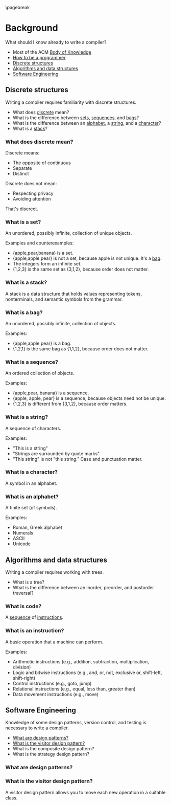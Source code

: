 \pagebreak

Background
==========
What should I know already to write a compiler?

- Most of the ACM [Body of Knowledge](http://www.acm.org/education/curricula/ComputerScience2008.pdf)
- [How to be a programmer](http://samizdat.mines.edu/howto/HowToBeAProgrammer.html)
- [Discrete structures](#discrete-structures)
- [Algorithms and data structures](#algorithms-and-data-structures)
- [Software Engineering](#software-engineering)

Discrete structures
-------------------
Writing a compiler requires familiarity with discrete structures.

- What does [discrete](#what-does-discrete-mean) mean?
- What is the difference between [sets](#what-is-a-set), [sequences](#what-is-a-sequence), and [bags](#what-is-a-bag)?
- What is the difference between an [alphabet](#what-is-an-alphabet), a [string](#what-is-a-string), and a [character](#what-is-a-character)?
- What is a [stack](#what-is-a-stack)?

### What does discrete mean?
Discrete means:

- The opposite of continuous
- Separate
- Distinct

Discrete does not mean:

- Respecting privacy
- Avoiding attention

That's discreet.

### What is a set?
An unordered, possibly infinite, collection of unique objects.

Examples and counterexamples:

- {apple,pear,banana} is a set.
- {apple,apple,pear} is not a set, because apple is not unique.
It's a [bag](#what-is-a-bag).
- The integers form an infinite set.
- {1,2,3} is the same set as {3,1,2}, because order does not matter.

### What is a stack?

A stack is a data structure that holds values representing tokens, nonterminals, and semantic symbols from the grammar.

### What is a bag?
An unordered, possibly infinite, collection of objects.

Examples:

- {apple,apple,pear} is a bag.
- {1,2,1} is the same bag as {1,1,2}, because order does not matter.

### What is a sequence?
An ordered collection of objects.

Examples:

- {apple,pear, banana} is a sequence.
- {apple, apple, pear} is a sequence, because objects need not be unique.
- {1,2,3} is different from {3,1,2}, because order matters.

### What is a string?
A sequence of characters.

Examples:

- "This is a string"
- "Strings are surrounded by quote marks"
- "This string" is not "this string." Case and punctuation matter.

### What is a character?
A symbol in an alphabet.

### What is an alphabet?
A finite set (of symbols).

Examples:

- Roman, Greek alphabet
- Numerals
- ASCII
- Unicode

Algorithms and data structures
------------------------------
Writing a compiler requires working with trees.

- What is a tree?
- What is the difference between an inorder, preorder, and postorder traversal?

### What is code?
A [sequence](#what-is-a-sequence) of [instructions](#what-is-an-instruction).

### What is an instruction?
A basic operation that a machine can perform.

Examples:

- Arithmetic instructions (e.g., addition, subtraction, multiplication, division)
- Logic and bitwise instructions (e.g., and, or, not, exclusive or, shift-left, shift-right)
- Control instructions (e.g., goto, jump)
- Relational instructions (e.g., equal, less than, greater than)
- Data movement instructions (e.g., move)

Software Engineering
--------------------
Knowledge of some design patterns, version control, and testing is necessary to write a compiler.

- [What are design patterns?](#what-are-design-patterns)
- [What is the visitor design pattern?](#what-is-the-visitor-design-pattern)
- What is the composite design pattern?
- What is the strategy design pattern?

### What are design patterns?

### What is the visitor design pattern?
 A visitor design pattern allows you to move each new operation in a suitable class.